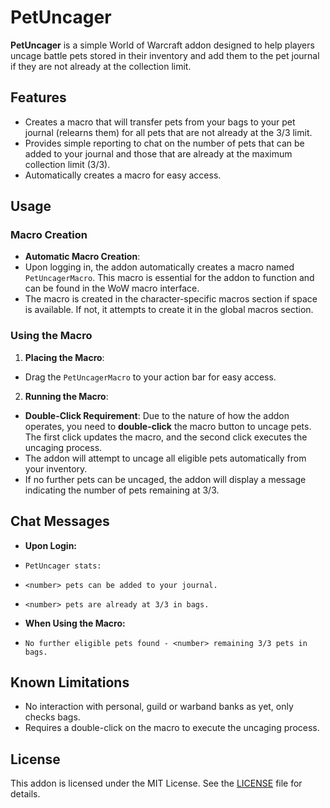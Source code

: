 # PetUncager
**PetUncager** is a simple World of Warcraft addon designed to help players uncage battle pets stored in their inventory and add them to the pet journal if they are not already at the collection limit.

## Features

- Creates a macro that will transfer pets from your bags to your pet journal (relearns them) for all pets that are not already at the 3/3 limit.
- Provides simple reporting to chat on the number of pets that can be added to your journal and those that are already at the maximum collection limit (3/3).
- Automatically creates a macro for easy access.

## Usage

### Macro Creation

- **Automatic Macro Creation**:
- Upon logging in, the addon automatically creates a macro named `PetUncagerMacro`. This macro is essential for the addon to function and can be found in the WoW macro interface.
- The macro is created in the character-specific macros section if space is available. If not, it attempts to create it in the global macros section.

### Using the Macro

1. **Placing the Macro**:
- Drag the `PetUncagerMacro` to your action bar for easy access.

2. **Running the Macro**:
- **Double-Click Requirement**: Due to the nature of how the addon operates, you need to **double-click** the macro button to uncage pets. The first click updates the macro, and the second click executes the uncaging process.
- The addon will attempt to uncage all eligible pets automatically from your inventory.
- If no further pets can be uncaged, the addon will display a message indicating the number of pets remaining at 3/3.

## Chat Messages

- **Upon Login:**
- `PetUncager stats:`
- `<number> pets can be added to your journal.`
- `<number> pets are already at 3/3 in bags.`

- **When Using the Macro:**
- `No further eligible pets found - <number> remaining 3/3 pets in bags.`

## Known Limitations

- No interaction with personal, guild or warband banks as yet, only checks bags.
- Requires a double-click on the macro to execute the uncaging process.


## License

This addon is licensed under the MIT License. See the [LICENSE](LICENSE) file for details.
